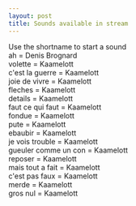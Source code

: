 ```yaml
---
layout: post
title: Sounds available in stream
---
```

Use the shortname to start a sound  
ah = Denis Brognard  
volette = Kaamelott  
c'est la guerre = Kaamelott  
joie de vivre = Kaamelott  
fleches = Kaamelott  
details = Kaamelott  
faut ce qui faut = Kaamelott  
fondue = Kaamelott  
pute = Kaamelott  
ebaubir = Kaamelott  
je vois trouble = Kaamelott  
gueuler comme un con = Kaamelott  
reposer = Kaamelott  
mais tout a fait = Kaamelott  
c'est pas faux = Kaamelott  
merde = Kaamelott  
gros nul = Kaamelott  
